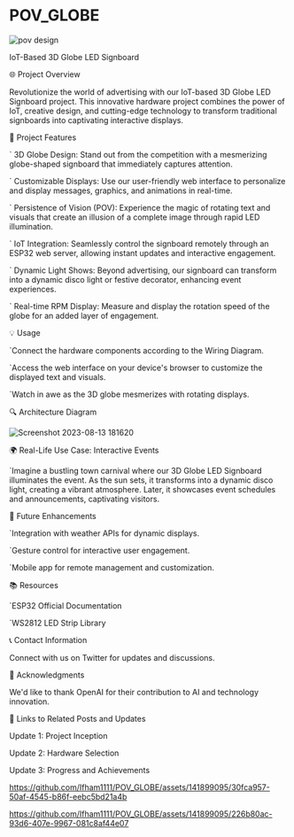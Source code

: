 # POV_GLOBE
![pov design](https://github.com/Ifham1111/POV_GLOBE/assets/141899095/07308f2c-000a-496b-b8a1-7526efe765bb)




IoT-Based 3D Globe LED Signboard




🌐 Project Overview



Revolutionize the world of advertising with our IoT-based 3D Globe LED Signboard project. This innovative hardware project combines the power of IoT, creative design, and cutting-edge technology to transform traditional signboards into captivating interactive displays.





🚀 Project Features



` 3D Globe Design: Stand out from the competition with a mesmerizing globe-shaped signboard that immediately captures attention.


` Customizable Displays: Use our user-friendly web interface to personalize and display messages, graphics, and animations in real-time.


` Persistence of Vision (POV): Experience the magic of rotating text and visuals that create an illusion of a complete image through rapid LED illumination.


` IoT Integration: Seamlessly control the signboard remotely through an ESP32 web server, allowing instant updates and interactive engagement.


` Dynamic Light Shows: Beyond advertising, our signboard can transform into a dynamic disco light or festive decorator, enhancing event experiences.


` Real-time RPM Display: Measure and display the rotation speed of the globe for an added layer of engagement.





💡 Usage


`Connect the hardware components according to the Wiring Diagram.


`Access the web interface on your device's browser to customize the displayed text and visuals.


`Watch in awe as the 3D globe mesmerizes with rotating displays.





🔍 Architecture Diagram



![Screenshot 2023-08-13 181620](https://github.com/Ifham1111/POV_GLOBE/assets/141899095/cbf666a5-37b7-41ee-b0e4-3f0d972e37a7)






🌍 Real-Life Use Case: Interactive Events


`Imagine a bustling town carnival where our 3D Globe LED Signboard illuminates the event. As the sun sets, it transforms into a dynamic disco light, creating a vibrant atmosphere. Later, it showcases event schedules and announcements, captivating visitors.






🚀 Future Enhancements


`Integration with weather APIs for dynamic displays.


`Gesture control for interactive user engagement.


`Mobile app for remote management and customization.





📚 Resources


`ESP32 Official Documentation


`WS2812 LED Strip Library





📞 Contact Information


Connect with us on Twitter for updates and discussions.






🙏 Acknowledgments

We'd like to thank OpenAI for their contribution to AI and technology innovation.

🔗 Links to Related Posts and Updates

Update 1: Project Inception


Update 2: Hardware Selection


Update 3: Progress and Achievements






https://github.com/Ifham1111/POV_GLOBE/assets/141899095/30fca957-50af-4545-b86f-eebc5bd21a4b







https://github.com/Ifham1111/POV_GLOBE/assets/141899095/226b80ac-93d6-407e-9967-081c8af44e07



